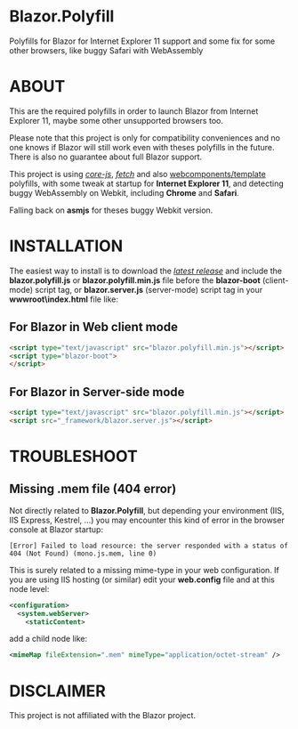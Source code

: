 # Blazor.Polyfill
Polyfills for Blazor for Internet Explorer 11 support and some fix for some other browsers, like buggy Safari with WebAssembly

# ABOUT

This are the required polyfills in order to launch Blazor from Internet Explorer 11, maybe some other unsupported browsers too.

Please note that this project is only for compatibility conveniences and no one knows if Blazor will still work even with theses polyfills in the future. There is also no guarantee about full Blazor support.

This project is using [*core-js*](https://github.com/zloirock/core-js), [*fetch*](https://github.com/github/fetch) and also [webcomponents/template](https://github.com/webcomponents/template) polyfills, with some tweak at startup for **Internet Explorer 11**, and detecting buggy WebAssembly on Webkit, including **Chrome** and **Safari**.

Falling back on **asmjs** for theses buggy Webkit version.

# INSTALLATION

The easiest way to install is to download the [*latest release*](https://github.com/Daddoon/Blazor.Polyfill/releases) and include the **blazor.polyfill.js** or **blazor.polyfill.min.js** file before the **blazor-boot** (client-mode) script tag, or **blazor.server.js** (server-mode) script tag in your **wwwroot\index.html** file like:

## For Blazor in Web client mode

```html
<script type="text/javascript" src="blazor.polyfill.min.js"></script>
<script type="blazor-boot">
</script>
```

## For Blazor in Server-side mode

```html
<script type="text/javascript" src="blazor.polyfill.min.js"></script>
<script src="_framework/blazor.server.js"></script>
```

# TROUBLESHOOT

## Missing .mem file (404 error)
Not directly related to **Blazor.Polyfill**, but depending your environment (IIS, IIS Express, Kestrel, ...) you may encounter this kind of error in the browser console at Blazor startup:

```
[Error] Failed to load resource: the server responded with a status of 404 (Not Found) (mono.js.mem, line 0)
```

This is surely related to a missing mime-type in your web configuration.
If you are using IIS hosting (or similar) edit your **web.config** file and at this node level:

```xml
<configuration>
  <system.webServer>
    <staticContent>
```
add a child node like:

```xml
<mimeMap fileExtension=".mem" mimeType="application/octet-stream" /> 
```

# DISCLAIMER

This project is not affiliated with the Blazor project.

